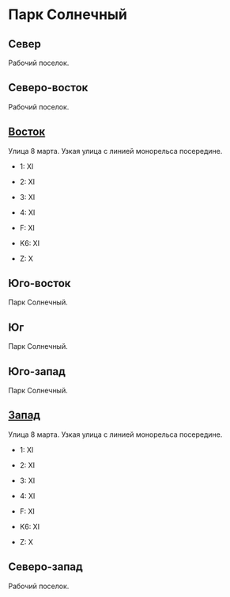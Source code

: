 # Парк Солнечный

## Север

Рабочий поселок.

## Северо-восток

Рабочий поселок.

## [Восток](./580035.md)

Улица 8 марта.
Узкая улица с линией монорельса посередине.

* 1:    XI
* 2:    XI
* 3:    XI
* 4:    XI
* F:    XI
* K6:   XI

* Z:    X

## Юго-восток

Парк Солнечный.

## Юг

Парк Солнечный.

## Юго-запад

Парк Солнечный.

## [Запад](./560035.md)

Улица 8 марта.
Узкая улица с линией монорельса посередине.

* 1:    XI
* 2:    XI
* 3:    XI
* 4:    XI
* F:    XI
* K6:   XI

* Z:    X

## Северо-запад

Рабочий поселок.
